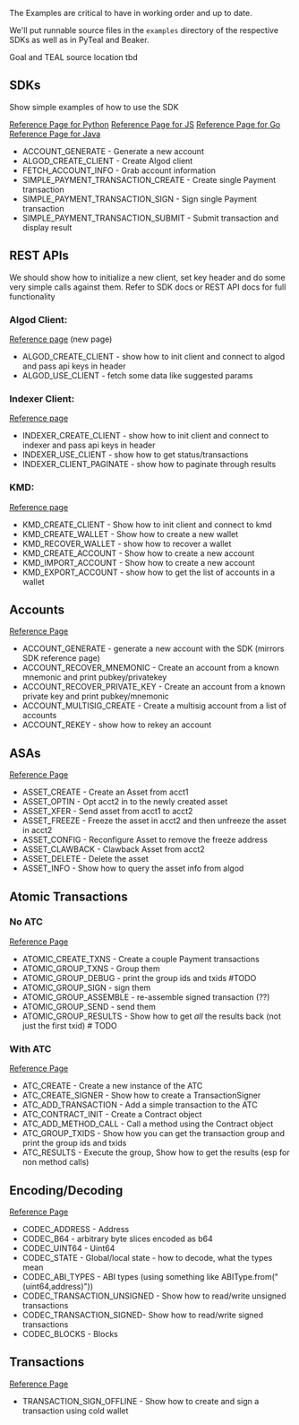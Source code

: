 The Examples are critical to have in working order and up to date.

We'll put runnable source files in the `examples` directory of the respective SDKs as well as in PyTeal and Beaker.

Goal and TEAL source location tbd
## SDKs

Show simple examples of how to use the SDK 

[Reference Page for Python](./docs/sdks/python/index.md) 
[Reference Page for JS](./docs/sdks/javascript/index.md) 
[Reference Page for Go](./docs/sdks/go/index.md) 
[Reference Page for Java](./docs/sdks/java/index.md) 


* ACCOUNT_GENERATE - Generate a new account
* ALGOD_CREATE_CLIENT - Create Algod client
* FETCH_ACCOUNT_INFO - Grab account information
* SIMPLE_PAYMENT_TRANSACTION_CREATE - Create single Payment transaction
* SIMPLE_PAYMENT_TRANSACTION_SIGN - Sign single Payment transaction
* SIMPLE_PAYMENT_TRANSACTION_SUBMIT - Submit transaction and display result


## REST APIs

We should show how to initialize a new client, set key header and do some very
simple calls against them. Refer to SDK docs or REST API docs for full functionality 

### Algod Client:
    
[Reference page](./docs/get-details/algod.md) (new page)

* ALGOD_CREATE_CLIENT - show how to init client and connect to algod and pass api keys in header
* ALGOD_USE_CLIENT - fetch some data like suggested params

### Indexer Client:

[Reference page](./docs/get-details/indexer.md)

* INDEXER_CREATE_CLIENT - show how to init client and connect to indexer and pass api keys in header
* INDEXER_USE_CLIENT - show how to get status/transactions 
* INDEXER_CLIENT_PAGINATE - show how to paginate through results

### KMD:

[Reference page](./docs/get-details/accounts/create.md)

* KMD_CREATE_CLIENT - Show how to init client and connect to kmd
* KMD_CREATE_WALLET - Show how to create a new wallet
* KMD_RECOVER_WALLET - show how to recover a wallet
* KMD_CREATE_ACCOUNT - Show how to create a new account
* KMD_IMPORT_ACCOUNT - Show how to create a new account
* KMD_EXPORT_ACCOUNT - show how to get the list of accounts in a wallet


## Accounts

[Reference Page](./docs/get-details/accounts/create.md)

* ACCOUNT_GENERATE - generate a new account with the SDK (mirrors SDK reference page)
* ACCOUNT_RECOVER_MNEMONIC - Create an account from a known mnemonic and print pubkey/privatekey
* ACCOUNT_RECOVER_PRIVATE_KEY - Create an account from a known private key and print pubkey/mnemonic
* ACCOUNT_MULTISIG_CREATE - Create a multisig account from a list of accounts
* ACCOUNT_REKEY - show how to rekey an account

## ASAs

[Reference Page](./docs/get-details/asa.md)

* ASSET_CREATE - Create an Asset from acct1 
* ASSET_OPTIN - Opt acct2 in to the newly created asset
* ASSET_XFER - Send asset from acct1 to acct2 
* ASSET_FREEZE - Freeze the asset in acct2 and then unfreeze the asset in acct2 
* ASSET_CONFIG - Reconfigure Asset to remove the freeze address 
* ASSET_CLAWBACK - Clawback Asset from acct2
* ASSET_DELETE - Delete the asset
* ASSET_INFO - Show how to query the asset info from algod

## Atomic Transactions

### No ATC

[Reference Page](./docs/get-details/atomic-transfers.md)

* ATOMIC_CREATE_TXNS - Create a couple Payment transactions
* ATOMIC_GROUP_TXNS - Group them
* ATOMIC_GROUP_DEBUG - print the group ids and txids #TODO
* ATOMIC_GROUP_SIGN - sign them
* ATOMIC_GROUP_ASSEMBLE - re-assemble signed transaction (??) 
* ATOMIC_GROUP_SEND - send them
* ATOMIC_GROUP_RESULTS - Show how to get _all_ the results back (not just the first txid) # TODO


### With ATC

[Reference Page](./docs/get-details/atc.md)

* ATC_CREATE - Create a new instance of the ATC
* ATC_CREATE_SIGNER - Show how to create a TransactionSigner
* ATC_ADD_TRANSACTION - Add a simple transaction to the ATC
* ATC_CONTRACT_INIT - Create a Contract object
* ATC_ADD_METHOD_CALL - Call a method using the Contract object 
* ATC_GROUP_TXIDS - Show how you can get the transaction group and print the group ids and txids
* ATC_RESULTS - Execute the group, Show how to get the results (esp for non method calls)

## Encoding/Decoding

[Reference Page](./docs/get-details/encoding.md)

* CODEC_ADDRESS - Address
* CODEC_B64 - arbitrary byte slices encoded as b64 
* CODEC_UINT64 - Uint64
* CODEC_STATE - Global/local state - how to decode, what the types mean 
* CODEC_ABI_TYPES - ABI types (using something like ABIType.from("(uint64,address)"))
* CODEC_TRANSACTION_UNSIGNED - Show how to read/write unsigned transactions
* CODEC_TRANSACTION_SIGNED- Show how to read/write signed transactions 
* CODEC_BLOCKS - Blocks

## Transactions 

[Reference Page](./docs/get-details/transactions/offline_transactions.md)

* TRANSACTION_SIGN_OFFLINE - Show how to create and sign a transaction using cold wallet 

